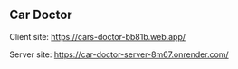 ## Car Doctor

Client site: https://cars-doctor-bb81b.web.app/

Server site: https://car-doctor-server-8m67.onrender.com/
